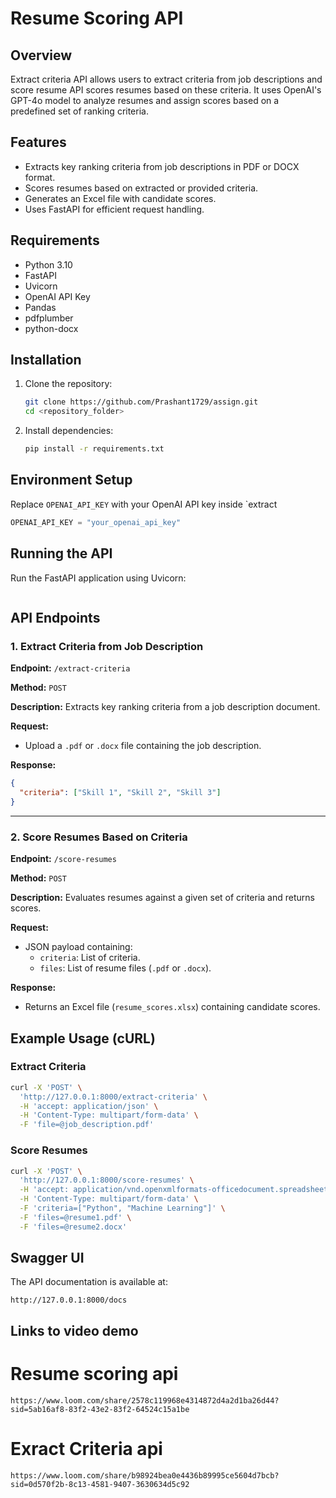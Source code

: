 # Resume Scoring API

## Overview

Extract criteria API allows users to extract criteria from job descriptions and score resume API scores resumes based on these criteria. It uses OpenAI's GPT-4o model to analyze resumes and assign scores based on a predefined set of ranking criteria.

## Features

- Extracts key ranking criteria from job descriptions in PDF or DOCX format.
- Scores resumes based on extracted or provided criteria.
- Generates an Excel file with candidate scores.
- Uses FastAPI for efficient request handling.

## Requirements

- Python 3.10
- FastAPI
- Uvicorn
- OpenAI API Key
- Pandas
- pdfplumber
- python-docx

## Installation

1. Clone the repository:
   ```sh
   git clone https://github.com/Prashant1729/assign.git
   cd <repository_folder>
   ```
2. Install dependencies:
   ```sh
   pip install -r requirements.txt
   ```

## Environment Setup

Replace `OPENAI_API_KEY` with your OpenAI API key inside `extract

```python
OPENAI_API_KEY = "your_openai_api_key"
```

## Running the API

Run the FastAPI application using Uvicorn:

```python app.py
```

## API Endpoints

### 1. Extract Criteria from Job Description

**Endpoint:** `/extract-criteria`

**Method:** `POST`

**Description:** Extracts key ranking criteria from a job description document.

**Request:**

- Upload a `.pdf` or `.docx` file containing the job description.

**Response:**

```json
{
  "criteria": ["Skill 1", "Skill 2", "Skill 3"]
}
```

---

### 2. Score Resumes Based on Criteria

**Endpoint:** `/score-resumes`

**Method:** `POST`

**Description:** Evaluates resumes against a given set of criteria and returns scores.

**Request:**

- JSON payload containing:
  - `criteria`: List of criteria.
  - `files`: List of resume files (`.pdf` or `.docx`).

**Response:**

- Returns an Excel file (`resume_scores.xlsx`) containing candidate scores.

## Example Usage (cURL)

### Extract Criteria

```sh
curl -X 'POST' \
  'http://127.0.0.1:8000/extract-criteria' \
  -H 'accept: application/json' \
  -H 'Content-Type: multipart/form-data' \
  -F 'file=@job_description.pdf'
```

### Score Resumes

```sh
curl -X 'POST' \
  'http://127.0.0.1:8000/score-resumes' \
  -H 'accept: application/vnd.openxmlformats-officedocument.spreadsheetml.sheet' \
  -H 'Content-Type: multipart/form-data' \
  -F 'criteria=["Python", "Machine Learning"]' \
  -F 'files=@resume1.pdf' \
  -F 'files=@resume2.docx'
```

## Swagger UI

The API documentation is available at:

```
http://127.0.0.1:8000/docs
```

## Links to video demo
# Resume scoring api

```
https://www.loom.com/share/2578c119968e4314872d4a2d1ba26d44?sid=5ab16af8-83f2-43e2-83f2-64524c15a1be
```
# Exract Criteria api
```
https://www.loom.com/share/b98924bea0e4436b89995ce5604d7bcb?sid=0d570f2b-8c13-4581-9407-3630634d5c92
```
